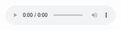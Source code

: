 <html> 

<body>

<audio controls>
     <h6>Original Neutral</h6>
 <source src="F0W7ALL/17-Apr-2018/120_5_5_0_0_2_TD_GMM_LEN_F0_N3SGRAM_AP_POWER/N10/baNshitsu/Neutral.wav" type="audio/WAV">
        <p>Your browser doesn't support HTML5 audio. Here is a <a href="F0W7ALL/17-Apr-2018/120_5_5_0_0_2_TD_GMM_LEN_F0_N3SGRAM_AP_POWER/N10/baNshitsu/NeutralResynTD.wav">link to the audio</a> instead.</p>
 
       <h6>Neutral Resynthesized by STRAIGHT</h6>
<source src="F0W7ALL/17-Apr-2018/120_5_5_0_0_2_TD_GMM_LEN_F0_N3SGRAM_AP_POWER/N10/baNshitsu/NeutralResyn.wav" type="audio/WAV">         
    <p>Your browser doesn't support HTML5 audio. Here is a <a href="F0W7ALL/17-Apr-2018/120_5_5_0_0_2_TD_GMM_LEN_F0_N3SGRAM_AP_POWER/N10/baNshitsu/NeutralResynTD.wav">link to the audio</a> instead.</p>
    
        <h6> Neutral Resynthesized by STRAIGHT, Temporal Decompostion, F0 by YIN</h6>
<source src="F0W7ALL/17-Apr-2018/120_5_5_0_0_2_TD_GMM_LEN_F0_N3SGRAM_AP_POWER/N10/baNshitsu/NeutralResynTD.wav" type="audio/WAV">
    
    <p>Your browser doesn't support HTML5 audio. Here is a <a href="F0W7ALL/17-Apr-2018/120_5_5_0_0_2_TD_GMM_LEN_F0_N3SGRAM_AP_POWER/N10/baNshitsu/NeutralResynTD.wav">link to the audio</a> instead.</p>
</audio>

</body>
</html>
